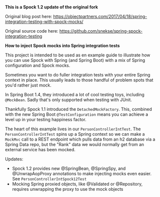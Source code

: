 **This is a Spock 1.2 update of the original fork**

Original blog post here: https://objectpartners.com/2017/04/18/spring-integration-testing-with-spock-mocks/

Original source code here: https://github.com/snekse/spring-spock-integration-testing

**How to inject Spock mocks into Spring integration tests**

This project is intended to be used as en example guide to illustrate how you can use Spock with Spring (and Spring Boot) with a mix of Spring configuration and Spock mocks.

Sometimes you want to do fuller integration tests with your entire Spring context in place. This usually leads to those handful of problem spots that you'd rather just mock.

In Spring Boot 1.4, they introduced a lot of cool testing toys, including `@MockBean`. Sadly that's only supported when testing with JUnit.

Thankfully Spock 1.1 introduced the `DetachedMockFactory`. This, combined with the new Spring Boot `@TestConfiguration` means you can achieve a level up in your testing happiness factor.

The heart of this example lives in our `PersonControllerIntTest`.  The `PersonControllerIntTest` spins up a Spring context so we can make a `MockMvc` call to a REST endpoint which pulls data from an h2 database via a Spring Data repo, but the "Rank" data we would normally get from an external service has been mocked.

Updates:
* Spock 1.2 provides new @SpringBean, @SpringSpy, and @UnwrapAopProxy annotations to make injecting mocks even easier. See `PersonControllerIntSpock12Test`
* Mocking Spring proxied objects, like @Validated or @Repository, requires unwrapping the proxy to use the mock objects
